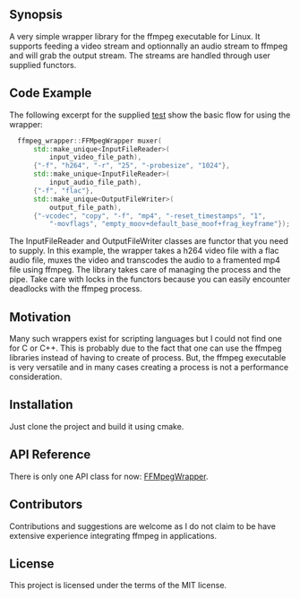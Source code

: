 ## Synopsis

A very simple wrapper library for the ffmpeg executable for Linux. It supports feeding a video stream and optionnally an audio stream to ffmpeg and will grab the output stream. The streams are handled through user supplied functors. 

## Code Example

The following excerpt for the supplied [test](test_wrapper.cpp) show the basic flow for using the wrapper:
```c++
  ffmpeg_wrapper::FFMpegWrapper muxer(
      std::make_unique<InputFileReader>(
          input_video_file_path),
      {"-f", "h264", "-r", "25", "-probesize", "1024"},
      std::make_unique<InputFileReader>(
          input_audio_file_path),
      {"-f", "flac"},
      std::make_unique<OutputFileWriter>(
          output_file_path),
      {"-vcodec", "copy", "-f", "mp4", "-reset_timestamps", "1",
          "-movflags", "empty_moov+default_base_moof+frag_keyframe"});
```
The InputFileReader and OutputFileWriter classes are functor that you need to supply. In this example, the wrapper takes a h264 video file with a flac audio file, muxes the video and transcodes the audio to a framented mp4 file using ffmpeg. The library takes care of managing the process and the pipe. Take care with locks in the functors because you can easily encounter deadlocks with the ffmpeg process.

## Motivation

Many such wrappers exist for scripting languages but I could not find one for C or C++. This is probably due to the fact that one can use the ffmpeg libraries instead of having to create of process. But, the ffmpeg executable is very versatile and in many cases creating a process is not a performance consideration.

## Installation

Just clone the project and build it using cmake.

## API Reference

There is only one API class for now: [FFMpegWrapper](ffmpeg_wrapper.h).


## Contributors

Contributions and suggestions are welcome as I do not claim to be have extensive experience integrating ffmpeg in applications.

## License

This project is licensed under the terms of the MIT license.
